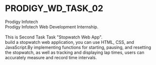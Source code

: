 # PRODIGY_WD_TASK_02
Prodigy Infotech<br>
Prodigy Infotech Web Development Internship.<br> <BR>This is Second Task Task "Stopwatch Web App".<br>
build a stopwatch web application, you can use HTML, CSS, and JavaScript.By implementing functions for starting, pausing, and resetting the stopwatch, as well as tracking and displaying lap times, users can accurately measure and record time intervals. 

